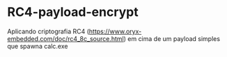 # RC4-payload-encrypt
Aplicando criptografia RC4 (https://www.oryx-embedded.com/doc/rc4_8c_source.html) em cima de um payload simples que spawna calc.exe
